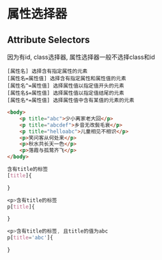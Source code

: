 # 属性选择器

## Attribute Selectors

因为有id, class选择器, 属性选择器一般不选择class和id

```
[属性名] 选择含有指定属性的元素
[属性名=属性值] 选择含有指定属性和属性值的元素
[属性名^=属性值] 选择属性值以指定值开头的元素
[属性名$=属性值] 选择属性值以指定值结尾的元素
[属性名*=属性值] 选择属性值中含有某值的元素的元素
```

```html
<body>
    <p title="abc">少小离家老大回</p>
    <p title="abcdef">乡音无改鬓毛衰</p>
    <p title="helloabc">儿童相见不相识</p>
    <p>笑问客从何处来</p>
    <p>秋水共长天一色</p>
    <p>落霞与孤鹜齐飞</p>
</body>

```

```css
含有title的标签
[title]{

}

<p>含有title的标签
p[title]{

}

<p>含有title的标签, 且title的值为abc
p[title='abc']{

}
```